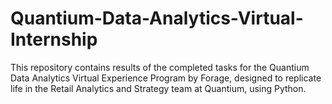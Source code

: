 # Quantium-Data-Analytics-Virtual-Internship
This repository contains results of the completed tasks for the Quantium Data Analytics Virtual Experience Program by Forage, designed to replicate life in the Retail Analytics and Strategy team at Quantium, using Python. 
